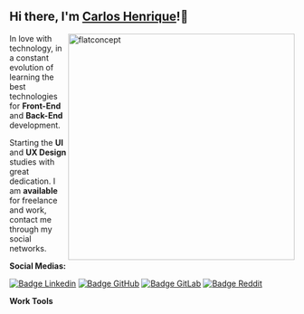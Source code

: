 ## Hi there, I'm [Carlos Henrique]()!:punch:

<img src="https://i.ibb.co/zPZrdcM/flatdesignconcept.png" min-width="400px" max-width="400px" width="400px" align="right" alt="flatconcept">
<p align="left">
In love with
technology, in a constant evolution of learning the best technologies for <strong>Front-End</strong>
 and <strong>Back-End</strong> development.
</p>
<p align="left">
Starting the <strong>UI</strong> and <strong>UX Design</strong> studies with great dedication. I am <strong>available</strong> for freelance and work, contact me through my social networks.
</p>
<strong>Social Medias:</strong>
<p></p>
<p align="left"><a href="https://www.linkedin.com/in/carlos-henrique-silva-dev/"><img src=https://img.shields.io/badge/LinkedIn-0077B5?style=for-the-badge&logo=linkedin&logoColor=white alt="Badge Linkedin"></a>
<a href="https://github.com/devCarlosHenSil"><img src=https://img.shields.io/badge/GitHub-100000?style=for-the-badge&logo=github&logoColor=white alt="Badge GitHub"></a>
<a href="#"><img src=https://img.shields.io/badge/GitLab-330F63?style=for-the-badge&logo=gitlab&logoColor=white alt="Badge GitLab"></a>
<a href="https://www.reddit.com/user/LendaryStarkS"><img src=https://img.shields.io/badge/Reddit-FF4500?style=for-the-badge&logo=reddit&logoColor=white alt="Badge Reddit"></a>  
</p>

**Work Tools**

<!--
**devCarlosHenSil/devCarlosHenSil** is a ✨ _special_ ✨ repository because its `README.md` (this file) appears on your GitHub profile.

Here are some ideas to get you started:

- 🔭 I’m currently working on ...
- 🌱 I’m currently learning ...
- 👯 I’m looking to collaborate on ...
- 🤔 I’m looking for help with ...
- 💬 Ask me about ...
- 📫 How to reach me: ...
- 😄 Pronouns: ...
- ⚡ Fun fact: ...
-->
